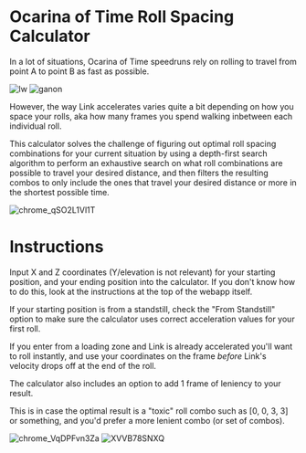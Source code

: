 # Ocarina of Time Roll Spacing Calculator

In a lot of situations, Ocarina of Time speedruns rely on rolling to travel from point A to point B as fast as possible.

![lw](https://github.com/TorjeAmundsen/OoTRolls/assets/14235956/8e4b81eb-47b9-4afe-add7-cf717bc1be6f)
![ganon](https://github.com/TorjeAmundsen/OoTRolls/assets/14235956/0a412983-243e-4eb7-a079-369acbad45e3)

However, the way Link accelerates varies quite a bit depending on how you space your rolls, aka how many frames you spend walking inbetween each individual roll.

This calculator solves the challenge of figuring out optimal roll spacing combinations for your current situation by using a depth-first search algorithm to perform an exhaustive search on what roll combinations are possible to travel your desired distance, and then filters the resulting combos to only include the ones that travel your desired distance or more in the shortest possible time.

![chrome_qSO2L1Vl1T](https://github.com/TorjeAmundsen/OoTRolls/assets/14235956/e19901f0-b8e9-413f-92a8-8244d1015fca)

# Instructions

Input X and Z coordinates (Y/elevation is not relevant) for your starting position, and your ending position into the calculator. If you don't know how to do this, look at the instructions at the top of the webapp itself.

If your starting position is from a standstill, check the "From Standstill" option to make sure the calculator uses correct acceleration values for your first roll.

If you enter from a loading zone and Link is already accelerated you'll want to roll instantly, and use your coordinates on the frame *before* Link's velocity drops off at the end of the roll.

The calculator also includes an option to add 1 frame of leniency to your result.

This is in case the optimal result is a "toxic" roll combo such as [0, 0, 3, 3] or something, and you'd prefer a more lenient combo (or set of combos).

![chrome_VqDPFvn3Za](https://github.com/TorjeAmundsen/OoTRolls/assets/14235956/3f98ac71-305a-4bb7-9cf0-96bee5c85afe)
![XVVB78SNXQ](https://github.com/TorjeAmundsen/OoTRolls/assets/14235956/81d298a3-bd37-4f8d-9b98-23f0bfd469f5)
